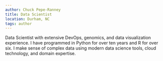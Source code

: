 ```yaml
---
author: Chuck Pepe-Ranney
title: Data Scientist
location: Durham, NC
tags: author
---
```

Data Scientist with extensive DevOps, genomics, and data visualization experience.
I have programmed in Python for over ten years and R for over six. I make sense
of complex data using modern data science tools, cloud technology, and domain
expertise.
